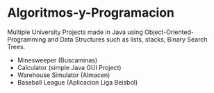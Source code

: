 # Algoritmos-y-Programacion

Multiple University Projects made in Java using Object-Oriented-Programming and Data Structures such as lists, stacks, Binary Search Trees.

- Minesweeper (Buscaminas)
- Calculator (simple Java GUI Project)
- Warehouse Simulator (Almacen)
- Baseball League (Aplicacion Liga Beisbol)
